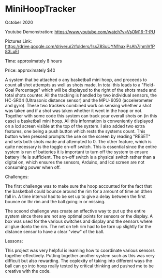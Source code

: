 # MiniHoopTracker

October 2020

Youtube Demonstration: https://www.youtube.com/watch?v=VsOM16-T-PU

Pictures Link: https://drive.google.com/drive/u/2/folders/1ssZ8SuUYN1haxjPsAh7jhmlVfP83LuEI

Time: approximately 8 hours

Price: approximately $40

A system that be attached o any basketball mini hoop, and proceeds to count all shot attempts as well as shots made. 
In total this leads to a "Field-Goal Percentage" which will be displayed to the right of the shots made and total shots counter. 
All the tracking is handled by two individual sensors, the HC-SR04 (Ultrasonic distance sensor) and the MPU-6050 (accelerometer and gyro).
These two trackers combined work on sensing whether a shot was taken and if a shot was taken whether it went in the hoop or not.
Together with some code this system can track your overall shots on (in this case) a basketball mini hoop.
All this information is conveniently displayed on a lcd screen visible at the top of the system.
I also added two extra features, one being a push button which rests the systems count. 
This button when pressed prompts the use on the screen by reading "RESET" and sets both shots made and attempted to 0.
The other feature, which is quite necessary is the toggle on-off switch. 
This is essential since the entire system is run of batteries it is important to turn off the system to ensure battery life is sufficient.
The on-off switch is a physical switch rather than a digital on, which ensures the sensors, Arduino, and lcd screen are not consuming power when off.

Challenges:

The first challenge was to make sure the hoop accounted for the fact that the basketball could bounce around the rim for a amount of time an dthen fall in.
A time interval had to be set up to give a delay between the first bounce on thr rim and the ball going in or missing.

The sceond challenge was create an effective way to put up the entire system since there are not any optimal points for sensors or the display.
A box was used for the various switches and display and the sensors where all glue donto the rim. 
The net on teh rim had to be torn up slightly for the distance sensor to have a clear "view" of the ball.

Lessons:

This project was very helpful is learning how to coordinate various sensors together effectively.
Putting together another system such as this was very difficult but also rewarding.
The coplexity of taking into different ways the ball can go into hoop really tested by critical thinking and pushed me to be creative with the code.

